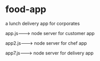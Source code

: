 # food-app
a lunch delivery app for corporates



 app.js---> node server for customer app
 
 
 app2.js---> node server for chef app
 
 
 app7.js---> node server for delivery app 
